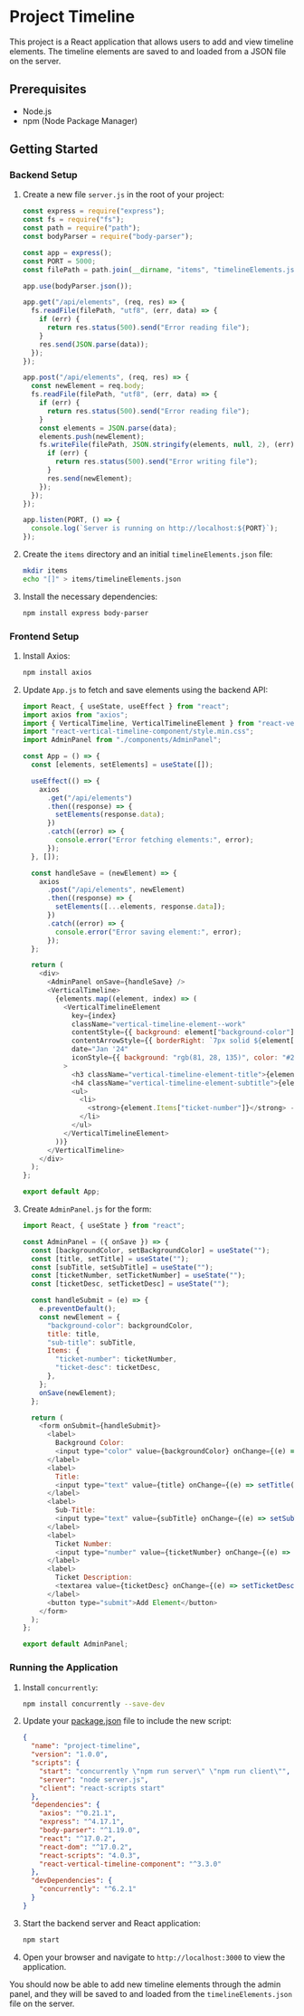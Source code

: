 # Project Timeline

This project is a React application that allows users to add and view timeline elements. The timeline elements are saved to and loaded from a JSON file on the server.

## Prerequisites

- Node.js
- npm (Node Package Manager)

## Getting Started

### Backend Setup

1. Create a new file `server.js` in the root of your project:

   ```javascript
   const express = require("express");
   const fs = require("fs");
   const path = require("path");
   const bodyParser = require("body-parser");

   const app = express();
   const PORT = 5000;
   const filePath = path.join(__dirname, "items", "timelineElements.json");

   app.use(bodyParser.json());

   app.get("/api/elements", (req, res) => {
     fs.readFile(filePath, "utf8", (err, data) => {
       if (err) {
         return res.status(500).send("Error reading file");
       }
       res.send(JSON.parse(data));
     });
   });

   app.post("/api/elements", (req, res) => {
     const newElement = req.body;
     fs.readFile(filePath, "utf8", (err, data) => {
       if (err) {
         return res.status(500).send("Error reading file");
       }
       const elements = JSON.parse(data);
       elements.push(newElement);
       fs.writeFile(filePath, JSON.stringify(elements, null, 2), (err) => {
         if (err) {
           return res.status(500).send("Error writing file");
         }
         res.send(newElement);
       });
     });
   });

   app.listen(PORT, () => {
     console.log(`Server is running on http://localhost:${PORT}`);
   });
   ```

2. Create the `items` directory and an initial `timelineElements.json` file:

   ```sh
   mkdir items
   echo "[]" > items/timelineElements.json
   ```

3. Install the necessary dependencies:

   ```sh
   npm install express body-parser
   ```

### Frontend Setup

1. Install Axios:

   ```sh
   npm install axios
   ```

2. Update `App.js` to fetch and save elements using the backend API:

   ```javascript
   import React, { useState, useEffect } from "react";
   import axios from "axios";
   import { VerticalTimeline, VerticalTimelineElement } from "react-vertical-timeline-component";
   import "react-vertical-timeline-component/style.min.css";
   import AdminPanel from "./components/AdminPanel";

   const App = () => {
     const [elements, setElements] = useState([]);

     useEffect(() => {
       axios
         .get("/api/elements")
         .then((response) => {
           setElements(response.data);
         })
         .catch((error) => {
           console.error("Error fetching elements:", error);
         });
     }, []);

     const handleSave = (newElement) => {
       axios
         .post("/api/elements", newElement)
         .then((response) => {
           setElements([...elements, response.data]);
         })
         .catch((error) => {
           console.error("Error saving element:", error);
         });
     };

     return (
       <div>
         <AdminPanel onSave={handleSave} />
         <VerticalTimeline>
           {elements.map((element, index) => (
             <VerticalTimelineElement
               key={index}
               className="vertical-timeline-element--work"
               contentStyle={{ background: element["background-color"], color: "#222" }}
               contentArrowStyle={{ borderRight: `7px solid ${element["background-color"]}` }}
               date="Jan '24"
               iconStyle={{ background: "rgb(81, 28, 135)", color: "#222" }}
             >
               <h3 className="vertical-timeline-element-title">{element.title}</h3>
               <h4 className="vertical-timeline-element-subtitle">{element["sub-title"]}</h4>
               <ul>
                 <li>
                   <strong>{element.Items["ticket-number"]}</strong> - {element.Items["ticket-desc"]}
                 </li>
               </ul>
             </VerticalTimelineElement>
           ))}
         </VerticalTimeline>
       </div>
     );
   };

   export default App;
   ```

3. Create `AdminPanel.js` for the form:

   ```javascript
   import React, { useState } from "react";

   const AdminPanel = ({ onSave }) => {
     const [backgroundColor, setBackgroundColor] = useState("");
     const [title, setTitle] = useState("");
     const [subTitle, setSubTitle] = useState("");
     const [ticketNumber, setTicketNumber] = useState("");
     const [ticketDesc, setTicketDesc] = useState("");

     const handleSubmit = (e) => {
       e.preventDefault();
       const newElement = {
         "background-color": backgroundColor,
         title: title,
         "sub-title": subTitle,
         Items: {
           "ticket-number": ticketNumber,
           "ticket-desc": ticketDesc,
         },
       };
       onSave(newElement);
     };

     return (
       <form onSubmit={handleSubmit}>
         <label>
           Background Color:
           <input type="color" value={backgroundColor} onChange={(e) => setBackgroundColor(e.target.value)} />
         </label>
         <label>
           Title:
           <input type="text" value={title} onChange={(e) => setTitle(e.target.value)} />
         </label>
         <label>
           Sub-Title:
           <input type="text" value={subTitle} onChange={(e) => setSubTitle(e.target.value)} />
         </label>
         <label>
           Ticket Number:
           <input type="number" value={ticketNumber} onChange={(e) => setTicketNumber(e.target.value)} />
         </label>
         <label>
           Ticket Description:
           <textarea value={ticketDesc} onChange={(e) => setTicketDesc(e.target.value)} />
         </label>
         <button type="submit">Add Element</button>
       </form>
     );
   };

   export default AdminPanel;
   ```

### Running the Application

1. Install `concurrently`:

   ```sh
   npm install concurrently --save-dev
   ```

2. Update your [package.json](http://_vscodecontentref_/1) file to include the new script:

   ```json
   {
     "name": "project-timeline",
     "version": "1.0.0",
     "scripts": {
       "start": "concurrently \"npm run server\" \"npm run client\"",
       "server": "node server.js",
       "client": "react-scripts start"
     },
     "dependencies": {
       "axios": "^0.21.1",
       "express": "^4.17.1",
       "body-parser": "^1.19.0",
       "react": "^17.0.2",
       "react-dom": "^17.0.2",
       "react-scripts": "4.0.3",
       "react-vertical-timeline-component": "^3.3.0"
     },
     "devDependencies": {
       "concurrently": "^6.2.1"
     }
   }
   ```

3. Start the backend server and React application:

   ```sh
   npm start
   ```

4. Open your browser and navigate to `http://localhost:3000` to view the application.

You should now be able to add new timeline elements through the admin panel, and they will be saved to and loaded from the `timelineElements.json` file on the server.
